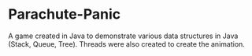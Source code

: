 # Parachute-Panic
A game created in Java to demonstrate various data structures in Java (Stack, Queue, Tree). Threads were also created to create the animation.
